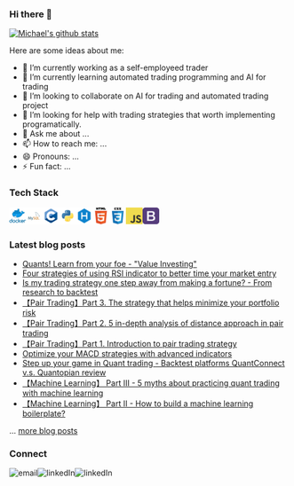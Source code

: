 ### Hi there 👋

[![Michael's github stats](https://github-readme-stats.vercel.app/api?username=mikelhsia&count_private=true&show_icons=true)](https://github.com/anuraghazra/github-readme-stats)

Here are some ideas about me:

- 🔭 I’m currently working as a self-employeed trader
- 🌱 I’m currently learning automated trading programming and AI for trading
- 👯 I’m looking to collaborate on AI for trading and automated trading project
- 🤔 I’m looking for help with trading strategies that worth implementing programatically.
- 💬 Ask me about ...
- 📫 How to reach me: ...
- 😄 Pronouns: ...
- ⚡ Fun fact: ...


### Tech Stack
<img align="left" alt="docker" width="30px" src="https://raw.githubusercontent.com/github/explore/80688e429a7d4ef2fca1e82350fe8e3517d3494d/topics/docker/docker.png" />
<img align="left" alt="mysql" width="30px" src="https://raw.githubusercontent.com/github/explore/80688e429a7d4ef2fca1e82350fe8e3517d3494d/topics/mysql/mysql.png" />

<img align="left" alt="c" width="30px" src="https://raw.githubusercontent.com/github/explore/80688e429a7d4ef2fca1e82350fe8e3517d3494d/topics/c/c.png" />
<img align="left" alt="python" width="30px" src="https://raw.githubusercontent.com/github/explore/80688e429a7d4ef2fca1e82350fe8e3517d3494d/topics/python/python.png" />

<img align="left" alt="hexo" width="30px" src="https://raw.githubusercontent.com/hexojs/logo/master/hexo-logo-avatar.png" />
<img align="left" alt="html" width="30px" src="https://raw.githubusercontent.com/github/explore/80688e429a7d4ef2fca1e82350fe8e3517d3494d/topics/html/html.png" />
<img align="left" alt="css" width="30px" src="https://raw.githubusercontent.com/github/explore/80688e429a7d4ef2fca1e82350fe8e3517d3494d/topics/css/css.png" />
<img align="left" alt="Javascript" width="30px" src="https://raw.githubusercontent.com/github/explore/80688e429a7d4ef2fca1e82350fe8e3517d3494d/topics/javascript/javascript.png" />
<img align="left" alt="bootstrap" width="30px" src="https://raw.githubusercontent.com/github/explore/80688e429a7d4ef2fca1e82350fe8e3517d3494d/topics/bootstrap/bootstrap.png" />
</div>

<br><br>


### Latest blog posts
<!-- BLOG-POST-LIST:START -->
- [Quants! Learn from your foe - &quot;Value Investing&quot;](http://mikelhsia.github.io/2022/01/03/2022-01-10-value-investing-part1/)
- [Four strategies of using RSI indicator to better time your market entry](http://mikelhsia.github.io/2021/11/03/2021-11-06-rsi-indicator/)
- [Is my trading strategy one step away from making a fortune? - From research to backtest](http://mikelhsia.github.io/2021/10/22/2021-10-23-rebalancing-strategy/)
- [【Pair Trading】Part 3. The strategy that helps minimize your portfolio risk](http://mikelhsia.github.io/2021/09/30/2021-10-05-pair-trading-market-neutral/)
- [【Pair Trading】Part 2. 5 in-depth analysis of distance approach in pair trading](http://mikelhsia.github.io/2021/08/30/2021-08-30-pair-trading-distance-approach/)
- [【Pair Trading】Part 1. Introduction to pair trading strategy](http://mikelhsia.github.io/2021/08/02/2021-08-12-pair-trading/)
- [Optimize your MACD strategies with advanced indicators](http://mikelhsia.github.io/2021/07/19/2021-07-20-advanced-macd-strategy/)
- [Step up your game in Quant trading - Backtest platforms QuantConnect v.s. Quantopian  review](http://mikelhsia.github.io/2021/07/18/2021-07-05-pros-cons-of-quantconnect/)
- [【Machine Learning】 Part III - 5 myths about practicing quant trading with machine learning](http://mikelhsia.github.io/2021/06/14/2021-06-14-N-insights-found-while-implementing-machine-learning-trading-algorithm/)
- [【Machine Learning】 Part II - How to build a machine learning boilerplate?](http://mikelhsia.github.io/2021/05/10/2021-05-14-machine-learning-prototype/)
<!-- BLOG-POST-LIST:END -->
... [more blog posts](https://mikelhsia.github.io/)


### Connect
[<img align='left' alt='email' src='https://img.shields.io/badge/gmail-D14836?&style=for-the-badge&logo=gmail&logoColor=white'>](mailto:mikelhsia@hotmail.com)
[<img align='left' alt='linkedIn' src='https://img.shields.io/badge/linkedin-%230077B5.svg?&style=for-the-badge&logo=linkedin&logoColor=white'>](https://www.linkedin.com/in/tsu-yu-hsia-00743021/)
[<img align='left' alt='linkedIn' src='https://img.shields.io/badge/github-%23100000.svg?&style=for-the-badge&logo=github&logoColor=white'>](https://github.com/mikelhsia)


